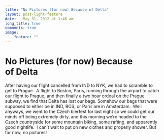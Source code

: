```yaml
---
title: "No Pictures (for now) Because of Delta"
layout: post-light-feature
date:   May 31, 2012 at 1:46 am
long_title: true
comments: true
image:
    feature: ""
---
```

# No Pictures (for now) Because of Delta

After having our flight cancelled from IND to NYK, we had to scramble to get to Prague.  A flight to Boston, Paris, running through the airport to catch our flight to Prague, and then finally a two hour ordeal on the Prague subway, we find that Delta has lost our bags. Somehow our bags that were supposed to either be in IND, BOS, or Paris are in Amsterdam.  Well anyways, we went to the Czech bierfest for last night so we could get our minds off being extremely dirty, and this morning we’re headed to the Czech countryside for some mountain biking, some rafting, and apparently good nightlife.  I can’t wait to put on new clothes and properly shower. But for now, no pictures!
